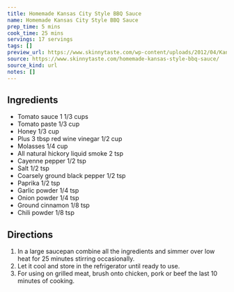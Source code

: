 ```yaml
---
title: Homemade Kansas City Style BBQ Sauce
name: Homemade Kansas City Style BBQ Sauce
prep_time: 5 mins
cook_time: 25 mins
servings: 17 servings
tags: []
preview_url: https://www.skinnytaste.com/wp-content/uploads/2012/04/Kansas-City-BBQ-Sauce-9.jpg
source: https://www.skinnytaste.com/homemade-kansas-style-bbq-sauce/
source_kind: url
notes: []
---
```


## Ingredients
- Tomato sauce 1 1/3 cups
- Tomato paste 1/3 cup
- Honey 1/3 cup
- Plus 3 tbsp red wine vinegar 1/2 cup
- Molasses 1/4 cup
- All natural hickory liquid smoke 2 tsp
- Cayenne pepper 1/2 tsp
- Salt 1/2 tsp
- Coarsely ground black pepper 1/2 tsp
- Paprika 1/2 tsp
- Garlic powder 1/4 tsp
- Onion powder 1/4 tsp
- Ground cinnamon 1/8 tsp
- Chili powder 1/8 tsp


## Directions
1. In a large saucepan combine all the ingredients and simmer over low heat for 25 minutes stirring occasionally.
2. Let it cool and store in the refrigerator until ready to use.
3. For using on grilled meat, brush onto chicken, pork or beef the last 10 minutes of cooking.
